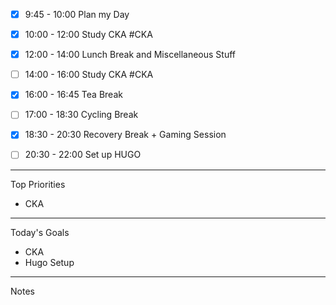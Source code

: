 - [x] 9:45 - 10:00 Plan my Day
- [x] 10:00 - 12:00 Study CKA #CKA 
- [x] 12:00 - 14:00 Lunch Break and Miscellaneous Stuff
- [ ] 14:00 - 16:00 Study CKA #CKA
- [x] 16:00 - 16:45 Tea Break
- [ ] 17:00 - 18:30 Cycling Break
- [x] 18:30 - 20:30 Recovery Break + Gaming Session
- [ ]  20:30 - 22:00 Set up HUGO


---
Top Priorities
- CKA

---
Today's Goals
- CKA
- Hugo Setup

---
Notes
